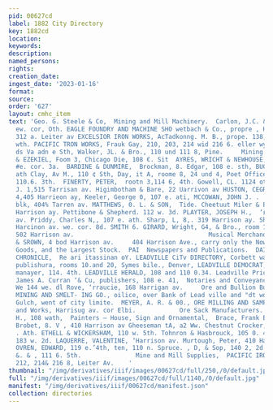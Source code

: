 ```yaml
---
pid: 00627cd
label: 1882 City Directory
key: 1882cd
location: 
keywords: 
description: 
named_persons: 
rights: 
creation_date: 
ingest_date: '2023-01-16'
format: 
source: 
order: '627'
layout: cmhc_item
text: 'Geo. G. Steele & Co,  Mining and Mill Machinery.  Carlon, J.C. & Co. Poplar
  ew. cor, Oth. EAGLE FOUNDRY AND MACHINE SHO wetbach & Co., propre , HOS,  S10 and
  312 a. Leiter av EXCELSIOR IRON WORKS, AcTadkonng. M. B., prope. 138, 190, 182 TSt
  wth. PACIFIC TRON WORKS, Frauk Gay, 210, 203, 214 wid 216 6. eller wy"  $22                        Robie
  ds Va adn e Sth, Walker, JL. & Bro., 110 und 111 8, Pine.     Mining and Stock Brokers.  ANDERSON
  & EZEKIEL, Foom 3, Chicago Die, 108 €. Sit  AYRES, WRICHT & NEWHOUSE, Harrison av.
  #e. cor. 3a.  BARDINE & DUNMIRE,  Brockman, 8. Edgar, 108 e. sth, BUCK, R.A. & SO.  Tore,
  ath Clay, Av M., 110 ¢ Sth, Day, it A, roome 8, 24 und 4, Poet Office  hide’ B,J
  110.6. 3th.  FINERTY, PETER,  rootn 3,114 6, 4th. Gowell, CL. 1124 oth, Hensiee,
  J. 1,515 Tarrisan av. Higimbotham & Bare, 22 Uarrivon av HUSTON, CEGRGE W.  room
  4,405 Harrieon ay, Keeler, George 0, 107 e. ati, MCCOWAN, JOHN J. .  ‘roan! 5. Gaston
  blk, 404% Tarren av. MATTHEWS, 0. L. & SON,  Tide. Cheetuut Miler & Posell, #02
  Harrison ay. Pettibone & Shepherd. 112 w. 3d. PLAYTER, JOSEPH H.,  ‘£01 Harrison
  av. Priddy, Charles N,, 107 e. ath. Sharp, L, 8,. 319 Harrison ay. Shouce, A. J.
  Harcinon av. we. cor. 8d. SMITH 6. GIRARD, Wright, G4, & Bro., room 10, Howell ik.,
  502 Harrison av.                                     Musical Merchandise.  WORCESTER
  & SROWN, 4 bod Harrison av.     404 Harrison Ave., carry only the Nowest and Beat
  Goods, and the Largest Stock.  PAI  Newspapers and Publications.  DAILY AND WEEKLY
  CHRONICLE,  Re ari itassinan oY. LEADVILLE CiTv DIRECTORY, Corbett wailense  F,
  publishura, rooms 10.and 20, Symes bile., Denver, LEADVILLE DEMOCRAT, ‘W. T Dillon,
  manayer, 114. 4th. LEADVILLE HERALD, 108 and 110 0.34. Leadville Price Gurrent,
  James A. Curran ‘& Cu, publishers, 108 e. 41,  Notaries and Conveyancers.     Oficer,
  We 144 we. dl Rove, ‘rraucie, 168 Harrigan av.     Ore and Bullion Buyers.  AMERICAN
  MINING AND SMELT- ING GO., oilice, over Bank of Lead ville and "dt works, California
  Gulch, went of city limite.  MEYER, A. R. & 00., ORE MILLING AND SAMPLING Coq, omlce
  and Works, Harrisug av. cor Elbi.            Ore Sack Manufacturers.  LANDELL, E.
  H., 108 wath,  Painters — House, Sign and Ornamental,  Brace, Frank E318 ¢. 4th.
  Brobet, 8. V , 410 Harrison av Gheeseman tA, a2 Ww. Chestnut Crocker, Alfred, 322
  . Ath. ETHELL & WICKERSHAM, 110 w. 5th. Tohnron & Hasbrouck, 105 0. 4th. Komp, Thomen,
  183 w. 2d. LAQUERRE, VALENTINE, ‘Harrison av. Murtough, Peter, 410 Harrison av,
  OVREN, EDWARD, 119 e.’4th, ten, 110 n. Spruce. , D, & Sop, 140 2, 2d. Williams,
  &. & , 111 6. 5th.               Mine and Mill Supplies,  PACIFIC IRON WORKS, 210,
  212, 214& 216 8, Leiter Av.    '
thumbnail: "/img/derivatives/iiif/images/00627cd/full/250,/0/default.jpg"
full: "/img/derivatives/iiif/images/00627cd/full/1140,/0/default.jpg"
manifest: "/img/derivatives/iiif/00627cd/manifest.json"
collection: directories
---
```

